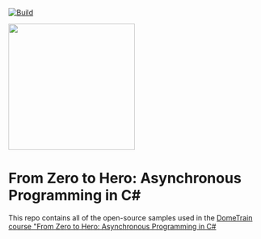 [![Build](https://github.com/Dometrain/asynchronous-programming-in-sharp/actions/workflows/build.yml/badge.svg)](https://github.com/Dometrain/asynchronous-programming-in-sharp/actions/workflows/build.yml)

<img src="https://github.com/user-attachments/assets/2a10e589-0fdb-4689-9c44-553b93285887" width=250/>

# From Zero to Hero: Asynchronous Programming in C#

This repo contains all of the open-source samples used in the [DomeTrain course "From Zero to Hero: Asynchronous Programming in C#](https://dometrain.com/course/from-zero-to-hero-asynchronous-programming-in-csharp/)